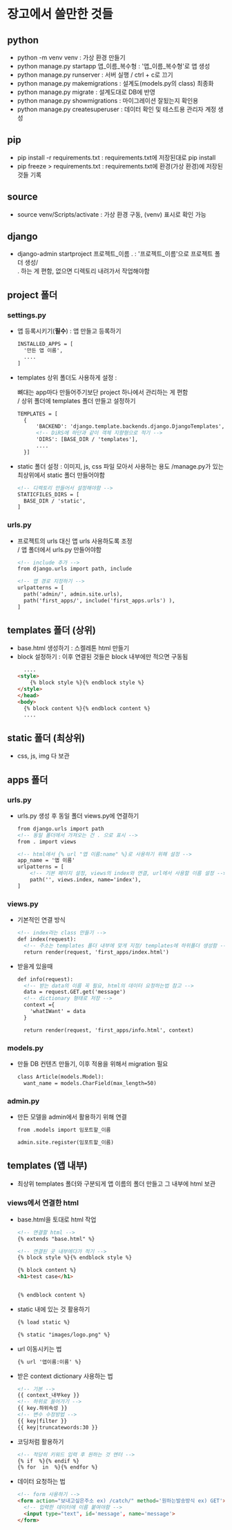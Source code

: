 # 장고에서 쓸만한 것들

## python
- python -m venv venv : 가상 환경 만들기
- python manage.py startapp 앱_이름_복수형 : '앱_이름_복수형'로 앱 생성
- python manage.py runserver : 서버 실행 / ctrl + c로 끄기
- python manage.py makemigrations : 설계도(models.py의 class) 최종화
- python manage.py migrate : 설계도대로 DB에 반영
- python manage.py showmigrations : 마이그레이션 잘됬는지 확인용
- python manage.py createsuperuser : 데이터 확인 및 테스트용 관리자 계정 생성


## pip
- pip install -r requirements.txt : requirements.txt에 저장된대로 pip install
- pip freeze > requirements.txt : requirements.txt에 환경(가상 환경)에 저장된 것들 기록

## source
- source venv/Scripts/activate : 가상 환경 구동, (venv) 표시로 확인 가능 

## django
- django-admin startproject 프로젝트_이름 . : '프로젝트_이름'으로 프로젝트 폴더 생성/  
  . 하는 게 편함, 없으면 디렉토리 내려가서 작업해야함


## project 폴더
### settings.py
- 앱 등록시키기(**필수**) : 앱 만들고 등록하기
  ```html
  INSTALLED_APPS = [
    '만든 앱 이름',
    ....
  ]
  ```
  
- templates 상위 폴더도 사용하게 설정 : 
  
  뼈대는 app마다 만들어주기보단 project 하나에서 관리하는 게 편함<br> 
  / 상위 폴더에 templates 폴더 만들고 설정하기
  ```html
  TEMPLATES = [
    {
        'BACKEND': 'django.template.backends.django.DjangoTemplates',
        <!-- DiRS에 하단과 같이 객체 지향형으로 적기 -->
        'DIRS': [BASE_DIR / 'templates'],        
        ....
    }]
  ```
- static 폴더 설정 : 이미지, js, css 파일 모아서 사용하는 용도
  /manage.py가 있는 최상위에서 static 폴더 만들어야함
  ```html
  <!-- 디렉토리 만들어서 설정해야함 -->
  STATICFILES_DIRS = [
    BASE_DIR / 'static',
  ]
  ```
### urls.py
- 프로젝트의 urls 대신 앱 urls 사용하도록 조정 <br>
  / 앱 폴더에서 urls.py 만들어야함
  ```html
  <!-- include 추가 -->
  from django.urls import path, include

  <!-- 앱 경로 지정하기 -->
  urlpatterns = [
    path('admin/', admin.site.urls),
    path('first_apps/', include('first_apps.urls') ),
  ] 
  ```

## templates 폴더 (상위) 
- base.html 생성하기 : 스켈레톤 html 만들기 
- block 설정하기 : 이후 연결된 것들은 block 내부에만 적으면 구동됨
  ```html
    ....
  <style>
      {% block style %}{% endblock style %}
  </style>
  </head>
  <body>
    {% block content %}{% endblock content %}
    ....
  ```
## static 폴더 (최상위)
- css, js, img 다 보관


## apps 폴더

### urls.py
- urls.py 생성 후 동일 폴더 views.py에 연결하기
  ```html
  from django.urls import path
  <!-- 동일 폴더에서 가져오는 건 . 으로 표시 -->
  from . import views

  <!-- html에서 {% url "앱 이름:name" %}로 사용하기 위해 설정 -->
  app_name = '앱 이름'
  urlpatterns = [
      <!-- 기본 페이지 설정, views의 index와 연결, url에서 사용할 이름 설정 -->
      path('', views.index, name='index'),
  ]
  ```
### views.py
- 기본적인 연결 방식
  ```html
  <!-- index라는 class 만들기 -->
  def index(request):
    <!-- 주소는 templates 폴더 내부에 맞게 지정/ templates에 하위폴더 생성함 -->
    return render(request, 'first_apps/index.html')
  ```
- 받을게 있을때
  ```html
  def info(request):
    <!-- 받는 data의 이름 꼭 필요, html의 데이터 요청하는법 참고 -->
    data = request.GET.get('message')
    <!-- dictionary 형태로 저장 -->
    context ={
      'whatIWant' = data
    }

    return render(request, 'first_apps/info.html', context)
  
  ```

### models.py
- 만들 DB 컨텐츠 만들기, 이후 적용을 위해서 migration 필요
  ```html
  class Article(models.Model):
    want_name = models.CharField(max_length=50)
  ```
### admin.py
- 만든 모델을 admin에서 활용하기 위해 연결
  ```html
  from .models import 임포트할_이름

  admin.site.register(임포트할_이름)

  ```

## templates (앱 내부)
- 최상위 templates 폴더와 구분되게 앱 이름의 폴더 만들고 그 내부에 html 보관
### views에서 연결한 html 
- base.html을 토대로 html 작업
  ```html
  <!-- 연결할 html -->
  {% extends "base.html" %}

  <!-- 연결된 곳 내부에다가 적기 -->
  {% block style %}{% endblock style %}

  {% block content %}
  <h1>test case</h1>
  

  {% endblock content %}
  ```

- static 내에 있는 것 활용하기
  ```html
  {% load static %}
  
  {% static "images/logo.png" %}
  ```
- url 이동시키는 법
  ```html
  {% url '앱이름:이름' %}
  ```
- 받은 context dictionary 사용하는 법
  ```html
  <!-- 기본 -->
  {{ context_내부key }}
  <!-- 하위로 들어가기 -->
  {{ key.하위속성 }}
  <!-- 변수 수정방법 -->
  {{ key|filter }}
  {{ key|truncatewords:30 }}
  ```
- 코딩처럼 활용하기
  ```html
  <!-- 적당히 키워드 입력 후 원하는 것 엔터 -->
  {% if  %}{% endif %}
  {% for  in  %}{% endfor %}
  ```
- 데이터 요청하는 법
  ```html
  <!-- form 사용하기 -->
  <form action="보내고싶은주소 ex) /catch/" method='원하는발송방식 ex) GET'>
    <!-- 입력한 데이터에 이름 붙여야함 -->
    <input type="text", id='message', name='message'>
  </form>
  ```
